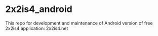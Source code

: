 # 2x2is4_android
This repo for development and maintenance of Android version of free 2x2is4 application: 2x2is4.net
